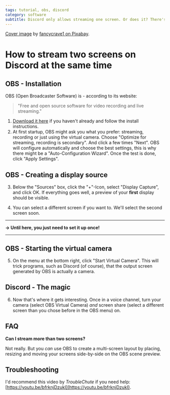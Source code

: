 ```yaml
---
tags: tutorial, obs, discord
category: software
subtitle: Discord only allows streaming one screen. Or does it? There's a workaround for that!
---
```


[Cover image](https://pixabay.com/photos/hands-ipad-tablet-technology-820272/) by [fancycrave1 on Pixabay](https://pixabay.com/users/fancycrave1-1115284/).

# How to stream two screens on Discord at the same time
## OBS - Installation
OBS (Open Broadcaster Software) is - according to its website:
> "Free and open source software for video recording and live streaming."

1. [Download it here](https://obsproject.com/) if you haven't already and follow the install instructions.
2. At first startup, OBS might ask you what you prefer: streaming, recording or just using the virtual camera. Choose "Optimize for streaming, recording is secondary". And click a few times "Next". OBS will configure automatically and choose the best settings, this is why there might be a "Auto-Configuration Wizard". Once the test is done, click "Apply Settings".

## OBS - Creating a display source

3. Below the "Sources" box, click the "+"-Icon, select "Display Capture", and click OK. If everything goes well, a preview of your **first** display should be visible. 

4. You can select a different screen if you want to. We'll select the second screen soon.

***
**→ Until here, you just need to set it up once!**
***

## OBS - Starting the virtual camera
5. On the menu at the bottom right, click "Start Virtual Camera". This will trick programs, such as Discord (of course), that the output screen generated by OBS is actually a camera.

## Discord - The magic
6. Now that's where it gets interesting. Once in a voice channel, turn your camera (select OBS Virtual Camera) *and* screen share (select a different screen than you chose before in the OBS menu) on. 

## FAQ
**Can I stream more than two screens?**

Not really. But you *can* use OBS to create a multi-screen layout by placing, resizing and moving your screens side-by-side on the OBS scene preview.

## Troubleshooting
I'd recommend this video by *TroubleChute* if you need help: [https://youtu.be/bfrknjDzukI](https://youtu.be/bfrknjDzukI).

